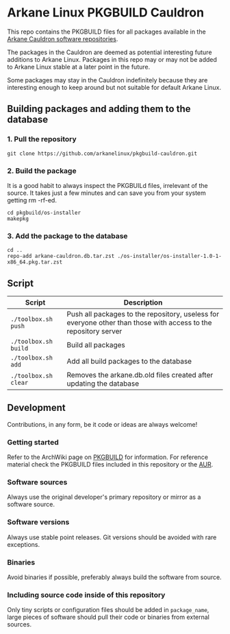 # Arkane Linux PKGBUILD Cauldron
This repo contains the PKGBUILD files for all packages available in the [Arkane Cauldron software repositories](https://repo.arkanelinux.org/arkane-cauldron).

The packages in the Cauldron are deemed as potential interesting future additions to Arkane Linux. Packages in this repo may or may not be added to Arkane Linux stable at a later point in the future.

Some packages may stay in the Cauldron indefinitely because they are interesting enough to keep around but not suitable for default Arkane Linux.

## Building packages and adding them to the database
### 1. Pull the repository
```
git clone https://github.com/arkanelinux/pkgbuild-cauldron.git
```
### 2. Build the package
It is a good habit to always inspect the PKGBUILd files, irrelevant of the source. It takes just a few minutes and can save you from your system getting rm -rf-ed.
```
cd pkgbuild/os-installer
makepkg
```
### 3. Add the package to the database
```
cd ..
repo-add arkane-cauldron.db.tar.zst ./os-installer/os-installer-1.0-1-x86_64.pkg.tar.zst
```

## Script
| Script | Description |
| --- | --- |
| `./toolbox.sh push` | Push all packages to the repository, useless for everyone other than those with access to the repository server |
| `./toolbox.sh build` | Build all packages | 
| `./toolbox.sh add` | Add all build packages to the database | 
| `./toolbox.sh clear` | Removes the arkane.db.old files created after updating the database |

## Development
Contributions, in any form, be it code or ideas are always welcome!
### Getting started
Refer to the ArchWiki page on [PKGBUILD](https://wiki.archlinux.org/title/PKGBUILD) for information. For reference material check the PKGBUILD files included in this repository or the [AUR](https://aur.archlinux.org/).

### Software sources
Always use the original developer's primary repository or mirror as a software source.

### Software versions
Always use stable point releases. Git versions should be avoided with rare exceptions.

### Binaries
Avoid binaries if possible, preferably always build the software from source.

### Including source code inside of this repository
Only tiny scripts or configuration files should be added in `package_name`, large pieces of software should pull their code or binaries from external sources.

